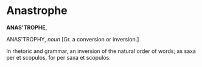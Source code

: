 # Anastrophe

**ANAS'TROPHE**,

ANAS'TROPHY, _noun_ \[Gr. a conversion or inversion.\]

In rhetoric and grammar, an inversion of the natural order of words; as saxa per et scopulos, for per saxa et scopulos.